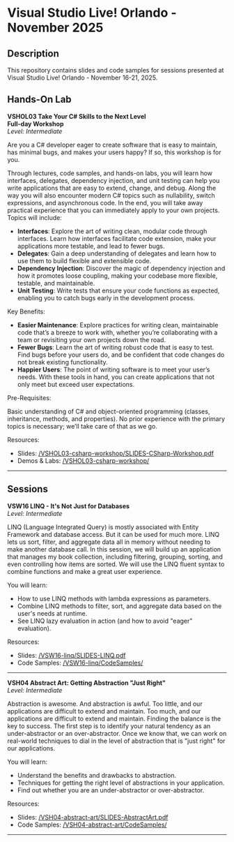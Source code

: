 # Visual Studio Live! Orlando - November 2025  

## Description  
This repository contains slides and code samples for sessions presented at Visual Studio Live! Orlando - November 16-21, 2025.  

## Hands-On Lab

**VSHOL03 Take Your C# Skills to the Next Level**  
**Full-day Workshop**  
*Level: Intermediate*  

Are you a C# developer eager to create software that is easy to maintain, has minimal bugs, and makes your users happy? If so, this workshop is for you.  

Through lectures, code samples, and hands-on labs, you will learn how interfaces, delegates, dependency injection, and unit testing can help you write applications that are easy to extend, change, and debug. Along the way you will also encounter modern C# topics such as nullability, switch expressions, and asynchronous code. In the end, you will take away practical experience that you can immediately apply to your own projects. Topics will include:  

* **Interfaces**: Explore the art of writing clean, modular code through interfaces. Learn how interfaces facilitate code extension, make your applications more testable, and lead to fewer bugs.  
* **Delegates**: Gain a deep understanding of delegates and learn how to use them to build flexible and extensible code.  
* **Dependency Injection**: Discover the magic of dependency injection and how it promotes loose coupling, making your codebase more flexible, testable, and maintainable.  
* **Unit Testing**: Write tests that ensure your code functions as expected, enabling you to catch bugs early in the development process.  

Key Benefits:  

* **Easier Maintenance**: Explore practices for writing clean, maintainable code that’s a breeze to work with, whether you’re collaborating with a team or revisiting your own projects down the road.  
* **Fewer Bugs**: Learn the art of writing robust code that is easy to test. Find bugs before your users do, and be confident that code changes do not break existing functionality.  
* **Happier Users**: The point of writing software is to meet your user’s needs. With these tools in hand, you can create applications that not only meet but exceed user expectations.  

Pre-Requisites:  

Basic understanding of C# and object-oriented programming (classes, inheritance, methods, and properties). No prior experience with the primary topics is necessary; we’ll take care of that as we go.  

Resources:  
* Slides: [/VSHOL03-csharp-workshop/SLIDES-CSharp-Workshop.pdf](./VSHOL03-csharp-workshop/SLIDES-CSharp-Workshop.pdf)  
* Demos & Labs: [/VSHOL03-csharp-workshop/](./VSHOL03-csharp-workshop/)

---

## Sessions  

**VSW16 LINQ - It's Not Just for Databases**  
*Level: Intermediate*  

LINQ (Language Integrated Query) is mostly associated with Entity Framework and database access. But it can be used for much more. LINQ lets us sort, filter, and aggregate data all in memory without needing to make another database call. In this session, we will build up an application that manages my book collection, including filtering, grouping, sorting, and even controlling how items are sorted. We will use the LINQ fluent syntax to combine functions and make a great user experience.

You will learn:

* How to use LINQ methods with lambda expressions as parameters.  
* Combine LINQ methods to filter, sort, and aggregate data based on the user's needs at runtime.  
* See LINQ lazy evaluation in action (and how to avoid "eager" evaluation).  

Resources:  
* Slides: [/VSW16-linq/SLIDES-LINQ.pdf](./VSW16-linq/SLIDES-LINQ.pdf)  
* Code Samples: [/VSW16-linq/CodeSamples/](./VSW16-linq/CodeSamples/)

---

**VSH04 Abstract Art: Getting Abstraction "Just Right"**  
*Level: Intermediate*  

Abstraction is awesome. And abstraction is awful. Too little, and our applications are difficult to extend and maintain. Too much, and our applications are difficult to extend and maintain. Finding the balance is the key to success. The first step is to identify your natural tendency as an under-abstractor or an over-abstractor. Once we know that, we can work on real-world techniques to dial in the level of abstraction that is "just right" for our applications.

You will learn:

* Understand the benefits and drawbacks to abstraction.  
* Techniques for getting the right level of abstractions in your application.  
* Find out whether you are an under-abstractor or over-abstractor.  

Resources:  
* Slides: [/VSH04-abstract-art/SLIDES-AbstractArt.pdf](./VSH04-abstract-art/SLIDES-AbstractArt.pdf)  
* Code Samples: [/VSH04-abstract-art/CodeSamples/](./VSH04-abstract-art/CodeSamples/)

---
